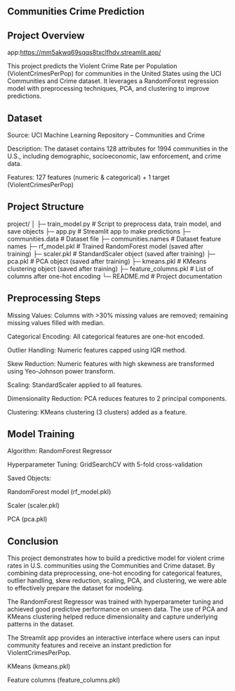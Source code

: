 ## Communities Crime Prediction
## Project Overview
app:https://mm5akwq69sqqs8txclfhdv.streamlit.app/

This project predicts the Violent Crime Rate per Population (ViolentCrimesPerPop) for communities in the United States using the UCI Communities and Crime dataset. It leverages a RandomForest regression model with preprocessing techniques, PCA, and clustering to improve predictions.

## Dataset

Source: UCI Machine Learning Repository – Communities and Crime

Description: The dataset contains 128 attributes for 1994 communities in the U.S., including demographic, socioeconomic, law enforcement, and crime data.

Features: 127 features (numeric & categorical) + 1 target (ViolentCrimesPerPop)

## Project Structure
project/
│
├─ train_model.py       # Script to preprocess data, train model, and save objects
├─ app.py               # Streamlit app to make predictions
├─ communities.data     # Dataset file
├─ communities.names    # Dataset feature names
├─ rf_model.pkl         # Trained RandomForest model (saved after training)
├─ scaler.pkl           # StandardScaler object (saved after training)
├─ pca.pkl              # PCA object (saved after training)
├─ kmeans.pkl           # KMeans clustering object (saved after training)
├─ feature_columns.pkl  # List of columns after one-hot encoding
└─ README.md            # Project documentation

## Preprocessing Steps

Missing Values: Columns with >30% missing values are removed; remaining missing values filled with median.

Categorical Encoding: All categorical features are one-hot encoded.

Outlier Handling: Numeric features capped using IQR method.

Skew Reduction: Numeric features with high skewness are transformed using Yeo-Johnson power transform.

Scaling: StandardScaler applied to all features.

Dimensionality Reduction: PCA reduces features to 2 principal components.

Clustering: KMeans clustering (3 clusters) added as a feature.

## Model Training

Algorithm: RandomForest Regressor

Hyperparameter Tuning: GridSearchCV with 5-fold cross-validation

Saved Objects:

RandomForest model (rf_model.pkl)

Scaler (scaler.pkl)

PCA (pca.pkl)

## Conclusion

This project demonstrates how to build a predictive model for violent crime rates in U.S. communities using the Communities and Crime dataset. By combining data preprocessing, one-hot encoding for categorical features, outlier handling, skew reduction, scaling, PCA, and clustering, we were able to effectively prepare the dataset for modeling.

The RandomForest Regressor was trained with hyperparameter tuning and achieved good predictive performance on unseen data. The use of PCA and KMeans clustering helped reduce dimensionality and capture underlying patterns in the dataset.

The Streamlit app provides an interactive interface where users can input community features and receive an instant prediction for ViolentCrimesPerPop.

KMeans (kmeans.pkl)

Feature columns (feature_columns.pkl)
